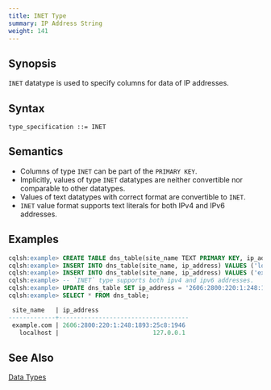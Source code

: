 ```yaml
---
title: INET Type
summary: IP Address String
weight: 141
---
```


## Synopsis

`INET` datatype is used to specify columns for data of IP addresses.

## Syntax
```
type_specification ::= INET
```

## Semantics

- Columns of type `INET` can be part of the `PRIMARY KEY`.
- Implicitly, values of type `INET` datatypes are neither convertible nor comparable to other datatypes.
- Values of text datatypes with correct format are convertible to `INET`.
- `INET` value format supports text literals for both IPv4 and IPv6 addresses.

## Examples
``` sql
cqlsh:example> CREATE TABLE dns_table(site_name TEXT PRIMARY KEY, ip_address INET);
cqlsh:example> INSERT INTO dns_table(site_name, ip_address) VALUES ('localhost', '127.0.0.1');
cqlsh:example> INSERT INTO dns_table(site_name, ip_address) VALUES ('example.com', '93.184.216.34'); 
cqlsh:example> -- `INET` type supports both ipv4 and ipv6 addresses.
cqlsh:example> UPDATE dns_table SET ip_address = '2606:2800:220:1:248:1893:25c8:1946' WHERE site_name = 'example.com'; 
cqlsh:example> SELECT * FROM dns_table;

 site_name   | ip_address
-------------+------------------------------------
 example.com | 2606:2800:220:1:248:1893:25c8:1946
   localhost |                          127.0.0.1
```

## See Also

[Data Types](..#datatypes)
